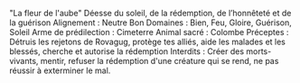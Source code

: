 "La fleur de l'aube"
Déesse du soleil, de la rédemption, de l’honnêteté et de la guérison
Alignement  : Neutre Bon
Domaines : Bien, Feu, Gloire, Guérison, Soleil
Arme de prédilection : Cimeterre
Animal sacré : Colombe
Préceptes : Détruis les rejetons de Rovagug, protège tes alliés, aide les malades et les blessés, cherche et autorise la rédemption
Interdits : Créer des morts-vivants, mentir, refuser la rédemption d'une créature qui se rend, ne pas réussir à exterminer le mal.